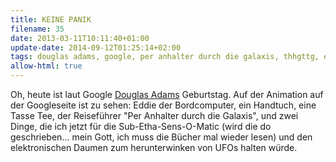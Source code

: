 ```yaml
---
title: KEINE PANIK
filename: 35
date: 2013-03-11T10:11:40+01:00
update-date: 2014-09-12T01:25:14+02:00
tags: douglas adams, google, per anhalter durch die galaxis, thhgttg, eddie
allow-html: true
---
```


<p>Oh, heute ist laut Google <a href="http://de.wikipedia.org/wiki/Douglas_Adams">Douglas Adams</a> Geburtstag. Auf der Animation auf der Googleseite ist zu sehen: Eddie der Bordcomputer, ein Handtuch, eine Tasse Tee, der Reiseführer "Per Anhalter durch die Galaxis", und zwei Dinge, die ich jetzt für die Sub-Etha-Sens-O-Matic (wird die do geschrieben... mein Gott, ich muss die Bücher mal wieder lesen) und den elektronischen Daumen zum herunterwinken von UFOs halten würde.</p>


